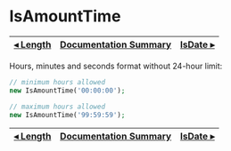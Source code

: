 # IsAmountTime

[◂ Length](07-minlength.md) | [Documentation Summary](index.md) | [IsDate ▸](08-isdate.md)
-- | -- | --

Hours, minutes and seconds format without 24-hour limit:

```php
// minimum hours allowed
new IsAmountTime('00:00:00');

// maximum hours allowed
new IsAmountTime('99:59:59');
```

[◂ Length](07-minlength.md) | [Documentation Summary](index.md) | [IsDate ▸](08-isdate.md)
-- | -- | --
